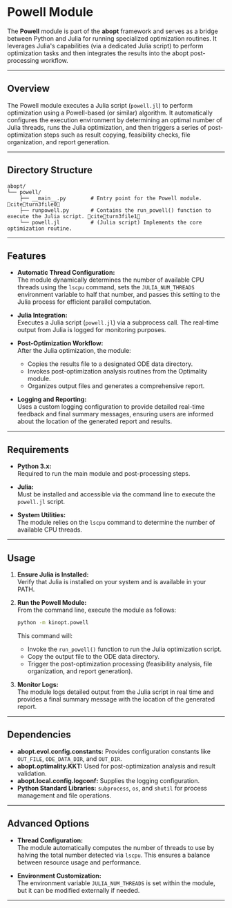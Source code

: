 # Powell Module

The **Powell** module is part of the **abopt** framework and serves as a bridge between Python and Julia for running specialized optimization routines. It leverages Julia's capabilities (via a dedicated Julia script) to perform optimization tasks and then integrates the results into the abopt post-processing workflow.

---

## Overview

The Powell module executes a Julia script (`powell.jl`) to perform optimization using a Powell-based (or similar) algorithm. It automatically configures the execution environment by determining an optimal number of Julia threads, runs the Julia optimization, and then triggers a series of post-optimization steps such as result copying, feasibility checks, file organization, and report generation.

---

## Directory Structure

```
abopt/
└── powell/
    ├── __main__.py        # Entry point for the Powell module. citeturn3file0
    ├── runpowell.py       # Contains the run_powell() function to execute the Julia script. citeturn3file1
    └── powell.jl          # (Julia script) Implements the core optimization routine.
```

---

## Features

- **Automatic Thread Configuration:**  
  The module dynamically determines the number of available CPU threads using the `lscpu` command, sets the `JULIA_NUM_THREADS` environment variable to half that number, and passes this setting to the Julia process for efficient parallel computation.

- **Julia Integration:**  
  Executes a Julia script (`powell.jl`) via a subprocess call. The real-time output from Julia is logged for monitoring purposes.

- **Post-Optimization Workflow:**  
  After the Julia optimization, the module:
  - Copies the results file to a designated ODE data directory.
  - Invokes post-optimization analysis routines from the Optimality module.
  - Organizes output files and generates a comprehensive report.

- **Logging and Reporting:**  
  Uses a custom logging configuration to provide detailed real-time feedback and final summary messages, ensuring users are informed about the location of the generated report and results.

---

## Requirements

- **Python 3.x:**  
  Required to run the main module and post-processing steps.

- **Julia:**  
  Must be installed and accessible via the command line to execute the `powell.jl` script.

- **System Utilities:**  
  The module relies on the `lscpu` command to determine the number of available CPU threads.

---

## Usage

1. **Ensure Julia is Installed:**  
   Verify that Julia is installed on your system and is available in your PATH.

2. **Run the Powell Module:**  
   From the command line, execute the module as follows:
   ```bash
   python -m kinopt.powell
   ```
   This command will:
   - Invoke the `run_powell()` function to run the Julia optimization script.
   - Copy the output file to the ODE data directory.
   - Trigger the post-optimization processing (feasibility analysis, file organization, and report generation).

3. **Monitor Logs:**  
   The module logs detailed output from the Julia script in real time and provides a final summary message with the location of the generated report.

---

## Dependencies

- **abopt.evol.config.constants:** Provides configuration constants like `OUT_FILE`, `ODE_DATA_DIR`, and `OUT_DIR`.
- **abopt.optimality.KKT:** Used for post-optimization analysis and result validation.
- **abopt.local.config.logconf:** Supplies the logging configuration.
- **Python Standard Libraries:** `subprocess`, `os`, and `shutil` for process management and file operations.

---

## Advanced Options

- **Thread Configuration:**  
  The module automatically computes the number of threads to use by halving the total number detected via `lscpu`. This ensures a balance between resource usage and performance.

- **Environment Customization:**  
  The environment variable `JULIA_NUM_THREADS` is set within the module, but it can be modified externally if needed.

---